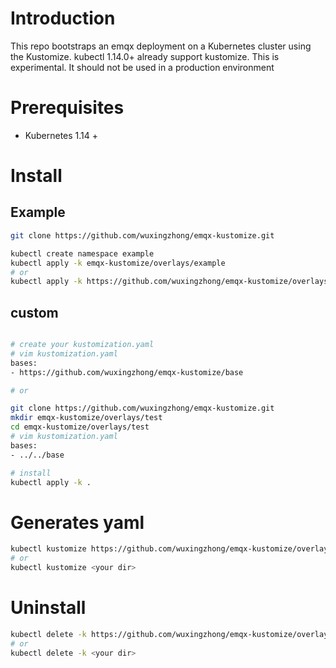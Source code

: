 
# Introduction

This repo bootstraps an emqx deployment on a Kubernetes cluster using the Kustomize. kubectl 1.14.0+ already support kustomize. This is experimental. It should not be used in a production environment

# Prerequisites

+ Kubernetes 1.14 +

# Install

## Example

```bash
git clone https://github.com/wuxingzhong/emqx-kustomize.git

kubectl create namespace example
kubectl apply -k emqx-kustomize/overlays/example
# or
kubectl apply -k https://github.com/wuxingzhong/emqx-kustomize/overlays/example
```

## custom

```bash

# create your kustomization.yaml
# vim kustomization.yaml
bases:
- https://github.com/wuxingzhong/emqx-kustomize/base

# or

git clone https://github.com/wuxingzhong/emqx-kustomize.git
mkdir emqx-kustomize/overlays/test
cd emqx-kustomize/overlays/test
# vim kustomization.yaml
bases:
- ../../base

# install
kubectl apply -k .
```

# Generates yaml

```bash
kubectl kustomize https://github.com/wuxingzhong/emqx-kustomize/overlays/example
# or
kubectl kustomize <your dir>
```

# Uninstall

```bash
kubectl delete -k https://github.com/wuxingzhong/emqx-kustomize/overlays/example
# or
kubectl delete -k <your dir>
```